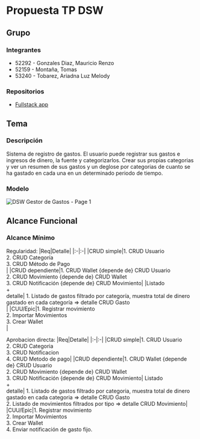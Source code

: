 # Propuesta TP DSW

## Grupo
### Integrantes
* 52292 - Gonzales Diaz, Mauricio Renzo
* 52159 - Montaña, Tomas
* 53240 - Tobarez, Ariadna Luz Melody

### Repositorios
* [Fullstack app](https://github.com/mauriciogonzales98/GestionGastos)

## Tema
### Descripción
Sistema de registro de gastos. El usuario puede registrar sus gastos e ingresos de dinero, la fuente y categorizarlos. Crear sus propias categorias y ver un resumen de sus gastos y un deglose por categorias de cuanto se ha gastado en cada una en un determinado periodo de tiempo.

### Modelo
![DSW Gestor de Gastos - Page 1](https://github.com/user-attachments/assets/c0b8e586-ad5f-4ba7-87eb-53bcf623aeac)


## Alcance Funcional 

### Alcance Mínimo 

Regularidad:
|Req|Detalle|
|:-|:-|
|CRUD simple|1. CRUD Usuario<br>2. CRUD Categoría<br>3. CRUD Método de Pago<br>|
|CRUD dependiente|1. CRUD Wallet {depende de} CRUD Usuario<br>2. CRUD Movimiento {depende de} CRUD Wallet<br>3. CRUD Notificación {depende de} CRUD Movimiento|
|Listado<br>+<br>detalle| 1. Listado de gastos filtrado por categoría, muestra total de dinero gastado en cada categoría => detalle CRUD Gasto<br>|
|CUU/Epic|1. Registrar movimiento<br>2. Importar Movimientos<br>3. Crear Wallet<br>|

Aprobacion directa:
|Req|Detalle|
|:-|:-|
|CRUD simple|1. CRUD Usuario<br>2. CRUD Categoria<br>3. CRUD Notificacion<br> 4. CRUD Metodo de pago|
|CRUD dependiente|1. CRUD Wallet {depende de} CRUD Usuario<br>2. CRUD Movimiento {depende de} CRUD Wallet<br>3. CRUD Notificación {depende de} CRUD Movimiento| Listado <br>+<br>detalle| 1. Listado de gastos filtrado por categoria, muestra total de dinero gastado en cada categoria => detalle CRUD Gasto<br> 2. Listado de movimientos filtrados por tipo => detalle CRUD Movimiento|
|CUU/Epic|1. Registrar movimiento<br>2. Importar Movimientos<br>3. Crear Wallet<br>4. Enviar notificación de gasto fijo.

